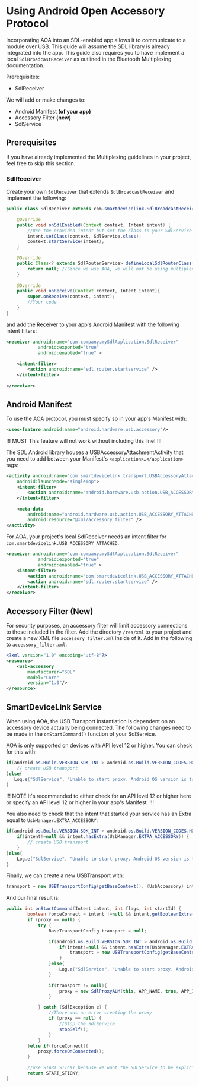 # Using Android Open Accessory Protocol
Incorporating AOA into an SDL-enabled app allows it to communicate to a module over USB. This guide will assume the SDL library is already integrated into the app. This guide also requires you to have implement a local `SdlBroadcastReceiver` as outlined in the Bluetooth Multiplexing documentation.

Prerequisites:

* SdlReceiver


We will add or make changes to: 

* Android Manifest __(of your app)__
* Accessory Filter __(new)__
* SdlService

## Prerequisites
If you have already implemented the Multiplexing guidelines in your project, feel free to skip this section.

### SdlReceiver
Create your own `SdlReceiver` that extends `SdlBroadcastReceiver` and implement the following:

```java
public class SdlReceiver extends com.smartdevicelink.SdlBroadcastReceiver {

    @Override
    public void onSdlEnabled(Context context, Intent intent) {
        //Use the provided intent but set the class to your SdlService
        intent.setClass(context, SdlService.class);
        context.startService(intent);
    }

    @Override
    public Class<? extends SdlRouterService> defineLocalSdlRouterClass() {
        return null; //Since we use AOA, we will not be using multiplexing
    }
    
    @Override
    public void onReceive(Context context, Intent intent){
        super.onReceive(context, intent);
        //Your code
	}
}
```

and add the Receiver to your app's Android Manifest with the following intent filters:

```xml
<receiver android:name="com.company.mySdlApplication.SdlReceiver"
			android:exported="true"
			android:enabled="true" >
			
	<intent-filter>
		<action android:name="sdl.router.startservice" />
	</intent-filter>
	
</receiver>
```

## Android Manifest
To use the AOA protocol, you must specify so in your app's Manifest with:

```xml
<uses-feature android:name="android.hardware.usb.accessory"/>
```

!!! MUST
This feature will not work without including this line!
!!!

The SDL Android library houses a USBAccessoryAttachmentActivity that you need to add between your Manifest's `<application>…</application>` tags:

```xml
<activity android:name="com.smartdevicelink.transport.USBAccessoryAttachmentActivity"
	android:launchMode="singleTop">
	<intent-filter>
		<action android:name="android.hardware.usb.action.USB_ACCESSORY_ATTACHED" />
	</intent-filter>

	<meta-data
		android:name="android.hardware.usb.action.USB_ACCESSORY_ATTACHED"
		android:resource="@xml/accessory_filter" />
</activity>
```

For AOA, your project's local SdlReceiver needs an intent filter for `com.smartdevicelink.USB_ACCESSORY_ATTACHED`. 

```xml
<receiver android:name="com.company.mySdlApplication.SdlReceiver"
			android:exported="true"
			android:enabled="true" >
    <intent-filter>
        <action android:name="com.smartdevicelink.USB_ACCESSORY_ATTACHED"/> <!--For AOA -->
        <action android:name="sdl.router.startservice" />
    </intent-filter>
</receiver>
```

## Accessory Filter (New)
For security purposes, an accessory filter will limit accessory connections to those included in the filter. Add the directory `/res/xml` to your project and create a new XML file `accessory_filter.xml` inside of it. Add in the following to `accessory_filter.xml`:

```xml
<?xml version="1.0" encoding="utf-8"?>
<resource>
    <usb-accessory
        manufacturer="SDL"
        model="Core"
        version="1.0"/>
</resource>
```

## SmartDeviceLink Service
When using AOA, the USB Transport instantiation is dependent on an accessory device actually being connected. The following changes need to be made in the `onStartCommand()` function of your SdlService.

AOA is only supported on devices with API level 12 or higher. You can check for this with:

```java
if(android.os.Build.VERSION.SDK_INT > android.os.Build.VERSION_CODES.HONEYCOMB){
	// create USB transport
}else{
   Log.e("SdlService", "Unable to start proxy. Android OS version is too low"); // optional
}
```

!!! NOTE
It's recommended to either check for an API level 12 or higher here or specify an API level 12 or higher in your app's Manifest.
!!!

You also need to check that the intent that started your service has an Extra equal to `UsbManager.EXTRA_ACCESSORY`:

```java
if(android.os.Build.VERSION.SDK_INT > android.os.Build.VERSION_CODES.HONEYCOMB){
	if(intent!=null && intent.hasExtra(UsbManager.EXTRA_ACCESSORY)) {
		// create USB transport	
	}
}else{
	Log.e("SdlService", "Unable to start proxy. Android OS version is too low"); // optional
}
```

Finally, we can create a new USBTransport with:

```java
transport = new USBTransportConfig(getBaseContext(), (UsbAccessory) intent.getParcelableExtra(UsbManager.EXTRA_ACCESSORY), false, false);
```

And our final result is:

```java
public int onStartCommand(Intent intent, int flags, int startId) {
        boolean forceConnect = intent !=null && intent.getBooleanExtra(TransportConstants.FORCE_TRANSPORT_CONNECTED, false);
        if (proxy == null) {
            try {
                BaseTransportConfig transport = null;

                if(android.os.Build.VERSION.SDK_INT > android.os.Build.VERSION_CODES.HONEYCOMB){
                    if(intent!=null && intent.hasExtra(UsbManager.EXTRA_ACCESSORY)) {
                        transport = new USBTransportConfig(getBaseContext(), (UsbAccessory) intent.getParcelableExtra(UsbManager.EXTRA_ACCESSORY), false, false); // create USB transport
                    }
                }else{
                    Log.e("SdlService", "Unable to start proxy. Android OS version is too low"); // optional
                }

                if(transport != null){
                    proxy = new SdlProxyALM(this, APP_NAME, true, APP_ID, transport);
                }

            } catch (SdlException e) {
                //There was an error creating the proxy
                if (proxy == null) {
                    //Stop the SdlService
                    stopSelf();
                }
            }
        }else if(forceConnect){
            proxy.forceOnConnected();
        }

        //use START_STICKY because we want the SDLService to be explicitly started and stopped as needed.
        return START_STICKY;
}
```
